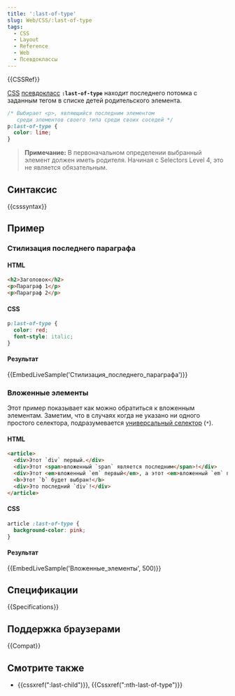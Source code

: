 ```yaml
---
title: ':last-of-type'
slug: Web/CSS/:last-of-type
tags:
  - CSS
  - Layout
  - Reference
  - Web
  - Псевдоклассы
---
```

{{CSSRef}}

[CSS](/ru/docs/CSS) [псевдокласс](/ru/docs/Web/CSS/Псевдо-классы) **`:last-of-type`** находит последнего потомка с заданным тегом в списке детей родительского элемента.

```css
/* Выбирает <p>, являющийся последним элементом
   среди элементов своего типа среди своих соседей */
p:last-of-type {
  color: lime;
}
```

> **Примечание:** В первоначальном определении выбранный элемент должен иметь родителя. Начиная с Selectors Level 4, это не является обязательным.

## Синтаксис

{{csssyntax}}

## Пример

### Стилизация последнего параграфа

#### HTML

```html
<h2>Заголовок</h2>
<p>Параграф 1</p>
<p>Параграф 2</p>
```

#### CSS

```css
p:last-of-type {
  color: red;
  font-style: italic;
}
```

#### Результат

{{EmbedLiveSample('Стилизация_последнего_параграфа')}}

### Вложенные элементы

Этот пример показывает как можно обратиться к вложенным элементам. Заметим, что в случаях когда не указано ни одного простого селектора, подразумевается [универсальный селектор](/ru/docs/Web/CSS/Universal_selectors) (`*`).

#### HTML

```html
<article>
  <div>Этот `div` первый.</div>
  <div>Этот <span>вложенный `span` является последним</span>!</div>
  <div>Этот <em>вложенный `em` первый</em>, а этот <em>вложенный `em` последний</em>!</div>
  <b>Этот `b` будет выбран!</b>
  <div>Это последний `div`!</div>
</article>
```

#### CSS

```css
article :last-of-type {
  background-color: pink;
}
```

#### Результат

{{EmbedLiveSample('Вложенные_элементы', 500)}}

## Спецификации

{{Specifications}}

## Поддержка браузерами

{{Compat}}

## Смотрите также

- {{cssxref(":last-child")}}, {{Cssxref(":nth-last-of-type")}}
